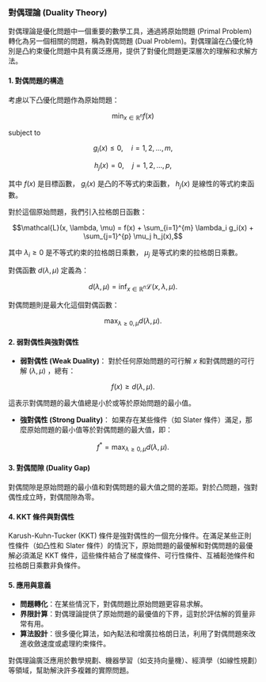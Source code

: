 ### 對偶理論 (Duality Theory)

對偶理論是優化問題中一個重要的數學工具，通過將原始問題 (Primal Problem) 轉化為另一個相關的問題，稱為對偶問題 (Dual Problem)。對偶理論在凸優化特別是凸約束優化問題中具有廣泛應用，提供了對優化問題更深層次的理解和求解方法。

#### 1. **對偶問題的構造**

考慮以下凸優化問題作為原始問題：


```math
\min_{x \in \mathbb{R}^n} f(x)
```

subject to

```math
g_i(x) \leq 0, \quad i = 1, 2, \ldots, m,
```


```math
h_j(x) = 0, \quad j = 1, 2, \ldots, p,
```

其中  $`f(x)`$  是目標函數， $`g_i(x)`$  是凸的不等式約束函數， $`h_j(x)`$  是線性的等式約束函數。

對於這個原始問題，我們引入拉格朗日函數：


```math
\mathcal{L}(x, \lambda, \mu) = f(x) + \sum_{i=1}^{m} \lambda_i g_i(x) + \sum_{j=1}^{p} \mu_j h_j(x),
```

其中  $`\lambda_i \geq 0`$  是不等式約束的拉格朗日乘數， $`\mu_j`$  是等式約束的拉格朗日乘數。

對偶函數  $`d(\lambda, \mu)`$  定義為：


```math
d(\lambda, \mu) = \inf_{x \in \mathbb{R}^n} \mathcal{L}(x, \lambda, \mu).
```


對偶問題則是最大化這個對偶函數：


```math
\max_{\lambda \geq 0, \mu} d(\lambda, \mu).
```


#### 2. **弱對偶性與強對偶性**

- **弱對偶性 (Weak Duality)**：
  對於任何原始問題的可行解  $`x`$  和對偶問題的可行解  $`(\lambda, \mu)`$ ，總有：
  
```math
f(x) \geq d(\lambda, \mu).
```

  這表示對偶問題的最大值總是小於或等於原始問題的最小值。

- **強對偶性 (Strong Duality)**：
  如果存在某些條件（如 Slater 條件）滿足，那麼原始問題的最小值等於對偶問題的最大值，即：
  
```math
f^* = \max_{\lambda \geq 0, \mu} d(\lambda, \mu).
```


#### 3. **對偶間隙 (Duality Gap)**

對偶間隙是原始問題的最小值和對偶問題的最大值之間的差距。對於凸問題，強對偶性成立時，對偶間隙為零。

#### 4. **KKT 條件與對偶性**

Karush-Kuhn-Tucker (KKT) 條件是強對偶性的一個充分條件。在滿足某些正則性條件（如凸性和 Slater 條件）的情況下，原始問題的最優解和對偶問題的最優解必須滿足 KKT 條件，這些條件結合了梯度條件、可行性條件、互補鬆弛條件和拉格朗日乘數非負條件。

#### 5. **應用與意義**

- **問題轉化**：在某些情況下，對偶問題比原始問題更容易求解。
- **界限計算**：對偶理論提供了原始問題的最優值的下界，這對於評估解的質量非常有用。
- **算法設計**：很多優化算法，如內點法和增廣拉格朗日法，利用了對偶問題來改進收斂速度或處理約束條件。

對偶理論廣泛應用於數學規劃、機器學習（如支持向量機）、經濟學（如線性規劃）等領域，幫助解決許多複雜的實際問題。